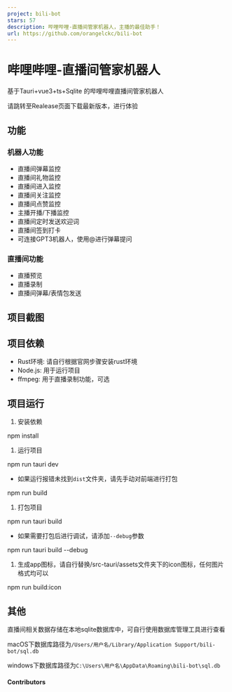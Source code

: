 ```yaml
---
project: bili-bot
stars: 57
description: 哔哩哔哩-直播间管家机器人，主播的最佳助手！
url: https://github.com/orangelckc/bili-bot
---
```


哔哩哔哩-直播间管家机器人
=============

基于Tauri+vue3+ts+Sqlite 的哔哩哔哩直播间管家机器人

请跳转至Realease页面下载最新版本，进行体验

功能
--

### 机器人功能

-   直播间弹幕监控
-   直播间礼物监控
-   直播间进入监控
-   直播间关注监控
-   直播间点赞监控
-   主播开播/下播监控
-   直播间定时发送欢迎词
-   直播间签到打卡
-   可连接GPT3机器人，使用@进行弹幕提问

### 直播间功能

-   直播预览
-   直播录制
-   直播间弹幕/表情包发送

项目截图
----

项目依赖
----

-   Rust环境: 请自行根据官网步骤安装rust环境
-   Node.js: 用于运行项目
-   ffmpeg: 用于直播录制功能，可选

项目运行
----

1.  安装依赖

npm install

1.  运行项目

npm run tauri dev

-   如果运行报错未找到`dist`文件夹，请先手动对前端进行打包

npm run build

1.  打包项目

npm run tauri build

-   如果需要打包后进行调试，请添加`--debug`参数

npm run tauri build --debug

1.  生成app图标，请自行替换/src-tauri/assets文件夹下的icon图标，任何图片格式均可以

npm run build:icon

其他
--

直播间相关数据存储在本地sqlite数据库中，可自行使用数据库管理工具进行查看

macOS下数据库路径为`/Users/用户名/Library/Application Support/bili-bot/sql.db`

windows下数据库路径为`C:\Users\用户名\AppData\Roaming\bili-bot\sql.db`

#### Contributors
